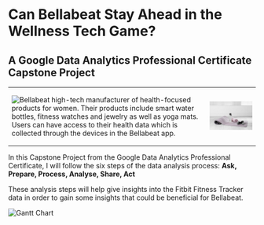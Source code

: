 # Can Bellabeat Stay Ahead in the Wellness Tech Game?

## A Google Data Analytics Professional Certificate Capstone Project

|                                             |                                       |
|---------------------------------------------|---------------------------------------|
| <p>![Bellabeat](https://bellabeat.com/) high-tech manufacturer of health-focused products for women. Their products include smart water bottles, fitness watches and jewelry as well as yoga mats. Users can have access to their health data which is collected through the devices in the Bellabeat app.</p> | <img src="bella.jpeg" alt="Bellabeat" width="500"> |







In this Capstone Project from the Google Data Analytics Professional Certificate, I will follow the six steps of the data analysis process:
**Ask, Prepare, Process, Analyse, Share, Act**

These analysis steps will help give insights into the Fitbit Fitness Tracker data in order to gain some insights that could be beneficial for Bellabeat.

![Gantt Chart](Fitbit_Analysis_and_Data_Project_Managemet.png)
